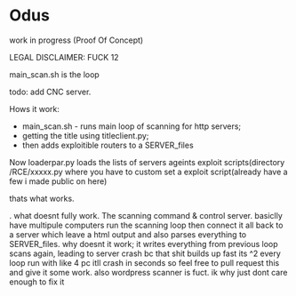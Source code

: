 # Odus
work in progress (Proof Of Concept)


LEGAL DISCLAIMER: FUCK 12


 main_scan.sh is the loop
 
 
 
 todo: add CNC server.
 
 
 Hows it work: 
 
* main_scan.sh - runs main loop of scanning for http servers; 
* getting the title using titleclient.py;
* then adds exploitible routers to a SERVER_files


Now loaderpar.py loads the lists of servers ageints exploit scripts(directory /RCE/xxxxx.py where you have to custom set a exploit script(already have a few i made public on here)


thats what works.

.
what doesnt fully work. The scanning command & control server. basiclly have multipule computers run the scanning loop then connect it all back to a server which leave a html output and also parses everything to SERVER_files. why doesnt it work; it writes everything from previous loop scans again, leading to server crash bc that shit builds up fast its ^2 every loop run with like 4 pc itll crash in seconds so feel free to pull request this and give it some work. also wordpress scanner is fuct. ik why just dont care enough to fix it

